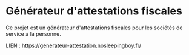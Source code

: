 # Générateur d'attestations fiscales

Ce projet est un générateur d'attestations fiscales pour les sociétés de service à la personne.

LIEN : https://generateur-attestation.nosleepingboy.fr/
